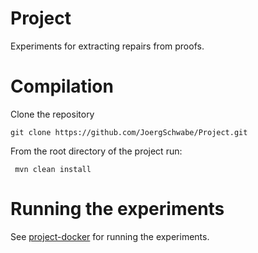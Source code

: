 # Project

Experiments for extracting repairs from proofs.

# Compilation

Clone the repository
   ```
   git clone https://github.com/JoergSchwabe/Project.git
   ```

From the root directory of the project run:
   ```
	mvn clean install
   ```

# Running the experiments

See [project-docker](https://github.com/JoergSchwabe/Project-docker.git) for running the experiments.